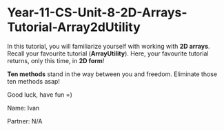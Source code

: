 # Year-11-CS-Unit-8-2D-Arrays-Tutorial-Array2dUtility

In this tutorial, you will familiarize yourself with working with <b>2D arrays</b>. Recall your favourite tutorial (<b>ArrayUtility</b>). Here, your favourite tutorial returns, only this time, in <b>2D form</b>! 

<b>Ten methods</b> stand in the way between you and freedom. Eliminate those ten methods asap!

Good luck, have fun =)

Name: Ivan

Partner: N/A